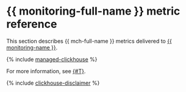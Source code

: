 # {{ monitoring-full-name }} metric reference

This section describes {{ mch-full-name }} metrics delivered to [{{ monitoring-name }}](../monitoring/).

{% include [managed-clickhouse](../_includes/monitoring/metrics-ref/managed-clickhouse.md) %}

For more information, see [{#T}](./operations/monitoring.md).

{% include [clickhouse-disclaimer](../_includes/clickhouse-disclaimer.md) %}